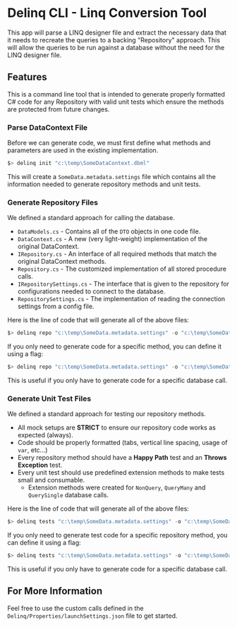 # Delinq CLI - Linq Conversion Tool

This app will parse a LINQ designer file and extract the necessary data that it needs to recreate the queries to a backing "Repository" approach. This will allow the queries to be run against a database without the need for the LINQ designer file.

## Features

This is a command line tool that is intended to generate properly formatted C# code for any Repository with valid unit tests which ensure the methods are protected from future changes.

### Parse DataContext File

Before we can generate code, we must first define what methods and parameters are used in the existing implementation.

```powershell
$> delinq init "c:\temp\SomeDataContext.dbml"
```

This will create a `SomeData.metadata.settings` file which contains all the information needed to generate repository methods and unit tests.

### Generate Repository Files

We defined a standard approach for calling the database.
* `DataModels.cs` - Contains all of the `DTO` objects in one code file.
* `DataContext.cs` - A new (very light-weight) implementation of the original DataContext.
* `IRepository.cs` - An interface of all required methods that match the original DataContext methods.
* `Repository.cs` - The customized implementation of all stored procedure calls.
* `IRepositorySettings.cs` - The interface that is given to the repository for configurations needed to connect to the database.
* `RepositorySettings.cs` - The implementation of reading the connection settings from a config file.

Here is the line of code that will generate all of the above files:

```powershell
$> delinq repo "c:\temp\SomeData.metadata.settings" -o "c:\temp\SomeData\RepoFiles"
```

If you only need to generate code for a specific method, you can define it using a flag:

```powershell
$> delinq repo "c:\temp\SomeData.metadata.settings" -o "c:\temp\SomeData\RepoFiles" -m SomeSpecificMethodName
```

This is useful if you only have to generate code for a specific database call.

### Generate Unit Test Files

We defined a standard approach for testing our repository methods.
* All mock setups are **STRICT** to ensure our repository code works as expected (always).
* Code should be properly formatted (tabs, vertical line spacing, usage of `var`, etc...)
* Every repository method should have a **Happy Path** test and an **Throws Exception** test.
* Every unit test should use predefined extension methods to make tests small and consumable.
  * Extension methods were created for `NonQuery`, `QueryMany` and `QuerySingle` database calls.

Here is the line of code that will generate all of the above files:

```powershell
$> delinq tests "c:\temp\SomeData.metadata.settings" -o "c:\temp\SomeData\TestFiles"
```

If you only need to generate test code for a specific repository method, you can define it using a flag:

```powershell
$> delinq tests "c:\temp\SomeData.metadata.settings" -o "c:\temp\SomeData\TestFiles" -m SomeSpecificMethodName
```

This is useful if you only have to generate code for a specific database call.

## For More Information

Feel free to use the custom calls defined in the `Delinq/Properties/launchSettings.json` file to get started.

